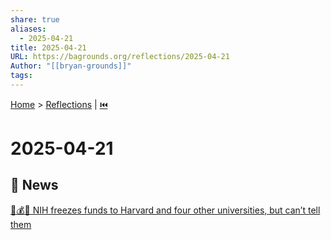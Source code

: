 ```yaml
---
share: true
aliases:
  - 2025-04-21
title: 2025-04-21
URL: https://bagrounds.org/reflections/2025-04-21
Author: "[[bryan-grounds]]"
tags: 
---
```

[Home](../index.md) > [Reflections](./index.md) | [⏮️](./2025-04-20.md)  
# 2025-04-21  
## 📰 News  
[🥼💰🧊 NIH freezes funds to Harvard and four other universities, but can’t tell them](../articles/nih-freezes-funds-to-harvard-and-four-other-universities-but-cant-tell-them.md)  
